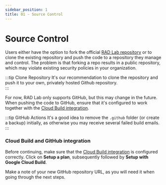 ```yaml
---
sidebar_position: 1
title: 01 - Source Control
---
```


# Source Control

Users either have the option to fork the official [RAD Lab repository](https://github.com/GoogleCloudPlatform/rad-lab) or to clone the existing repository and push the code to a repository they manage and control.  The problem is that forking a repo results in a public repository, which may violate existing security policies in your organization.  

:::tip Clone Repository
It's our recommendation to clone the repository and push it to your own, privately hosted Github repository.  
:::

For now, RAD Lab only supports GitHub, but this may change in the future.  When pushing the code to GitHub, ensure that it's configured to work together with the [Cloud Build integration](https://github.com/marketplace/google-cloud-build).  

:::tip GitHub Actions
It's a good idea to remove the `.github` folder (or create a backup) initially, as otherwise you may receive several failed build emails.
:::

### Cloud Build and GitHub integration

Before continuing, make sure that the [Cloud Build integration](https://github.com/marketplace/google-cloud-build) is configured correctly.  Click on **Setup a plan**, subsequently followed by **Setup with Google Cloud Build**.

Make a note of your new GitHub repository URL, as you will need it when going through the next steps.

